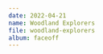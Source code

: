 ```yaml
---
date: 2022-04-21
name: Woodland Explorers
file: woodland-explorers
album: faceoff
---
```


<!-- Rozpoczęty pod koniec 2021, to bardzo spokojny utwór, który zawsze chciałem zakończyć. Mimo że nigdy nie byłem w pełni zadowolony szukając pasującego pianina, myślę, że rytmy w drugiej połowie są szczególnie fajne. -->
